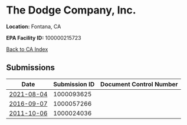 # The Dodge Company, Inc.

**Location:** Fontana, CA

**EPA Facility ID:** 100000215723

[Back to CA Index](../../index.md)

## Submissions

| Date | Submission ID | Document Control Number |
|------|--------------|-------------------------|
| [2021-08-04](submissions/1000093625.md) | 1000093625 |  |
| [2016-09-07](submissions/1000057266.md) | 1000057266 |  |
| [2011-10-06](submissions/1000024036.md) | 1000024036 |  |

